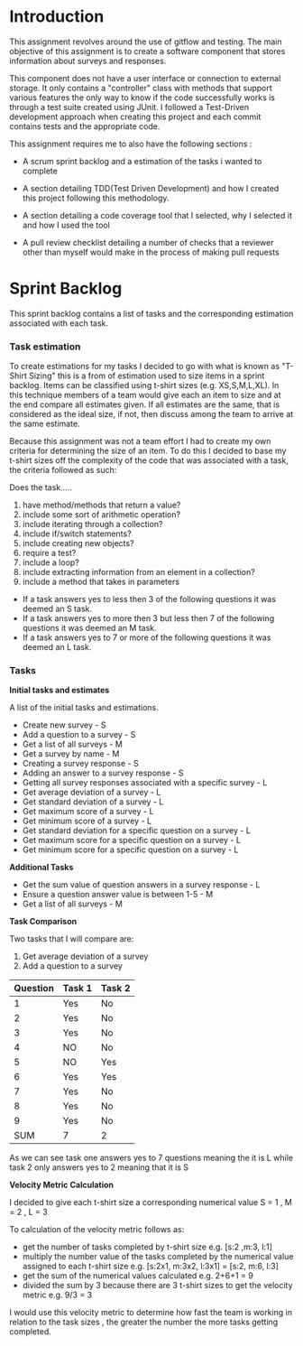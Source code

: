 # Introduction

This assignment revolves around the use of gitflow and testing. The main objective of this assignment is to create a software component that stores information about surveys and responses.

This component does not have a user interface or connection to external storage. It only contains a "controller" class with methods that support various features the only way to know if the code successfully works is through a test suite created using JUnit. I followed a Test-Driven development approach when creating this project and each commit contains tests and the appropriate code.

This assignment requires me to also have the following sections :

* A scrum sprint backlog and a estimation of the tasks i wanted to complete

* A section detailing TDD(Test Driven Development) and how I created this project following this methodology.

* A section detailing a code coverage tool that I selected, why I selected it and how I used the tool

* A pull review checklist detailing a number of checks that a reviewer other than myself would make in the process of making pull requests

# Sprint Backlog 

This sprint backlog contains a list of tasks and the corresponding estimation associated with each task.

### Task estimation

To create estimations for my tasks I decided to go with what is known as "T-Shirt Sizing" this is a from of estimation used to size items in a sprint backlog. Items can be classified using t-shirt sizes (e.g. XS,S,M,L,XL). In this technique members of a team  would give each an item to size and at the end compare all estimates given. If all estimates are the same, that is considered as the ideal size, if not, then discuss among the team to arrive at the same estimate.

Because this assignment was not a team effort I had to create my own criteria for determining the size of an item. To do this I decided to base my t-shirt sizes off the complexity of the code that was associated with a task, the criteria followed as such:

Does the task.....

1. have method/methods that return a value?
2. include some sort of arithmetic operation?
3. include iterating through a collection?
4. include if/switch statements?
5. include creating new objects?
6. require a test?
7. include a loop?
8. include extracting information from an element in a collection?
9. include a method that takes in parameters


* If a task answers yes to less then 3 of the following questions it was deemed an S task.
* If a task answers yes to more then 3 but less then 7 of the following questions it was deemed an M task.
* If a task answers yes to 7 or more of the following questions it was deemed an L task.

### Tasks

**Initial tasks and estimates**

A list of the initial tasks and estimations.

* Create new survey - S
* Add a question to a survey - S
* Get a list of all surveys - M
* Get a survey by name - M
* Creating a survey response - S
* Adding an answer to a survey response - S
* Getting all survey responses associated with a specific survey - L
* Get average deviation of a survey  - L
* Get standard deviation of a survey - L
* Get maximum score of a survey - L
* Get minimum score of a survey - L
* Get standard deviation for a specific question on a survey - L
* Get maximum score for a specific question on a survey - L
* Get minimum score for a specific question on a survey - L

**Additional Tasks**
* Get the sum value of question answers in a survey response - L
* Ensure a question answer value is between 1-5 - M
* Get a list of all surveys - M



**Task Comparison**

Two tasks that I will compare are:

1. Get average deviation of a survey
2. Add a question to a survey


| Question 	| Task 1 	| Task 2 	|
|----------	|--------	|--------	|
| 1        	| Yes    	| No     	|
| 2        	| Yes    	| No     	|
| 3        	| Yes    	| No     	|
| 4        	| NO     	| No     	|
| 5        	| NO     	| Yes    	|
| 6        	| Yes    	| Yes    	|
| 7        	| Yes    	| No     	|
| 8        	| Yes    	| No     	|
| 9        	| Yes    	| No     	|
| SUM      	| 7      	| 2      	|


As we can see task one answers yes to 7 questions meaning the it is L while task 2 only answers yes to 2 meaning that it is S 

**Velocity Metric Calculation**

I decided to give each t-shirt size a corresponding numerical value S = 1 , M = 2 , L = 3

To calculation of the velocity metric follows as:

* get the number of tasks completed by t-shirt size e.g. [s:2 ,m:3, l:1]
* multiply the number value of the tasks completed by the numerical value assigned to each t-shirt size e.g. [s:2x1, m:3x2, l:3x1] = [s:2, m:6, l:3]
* get the sum of the numerical values calculated e.g. 2+6+1 = 9
* divided the sum by 3 because there are 3 t-shirt sizes to get the velocity metric e.g. 9/3 = 3

I would use this velocity metric to determine how fast the team is working in relation to the task sizes , the greater the number the more tasks getting completed.

